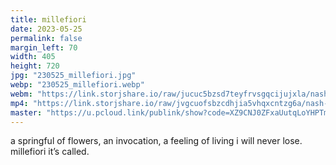 ```yaml
---
title: millefiori
date: 2023-05-25
permalink: false
margin_left: 70
width: 405
height: 720
jpg: "230525_millefiori.jpg"
webp: "230525_millefiori.webp"
webm: "https://link.storjshare.io/raw/jucuc5bzsd7teyfrvsgqcijujxla/nash-video%2F230525_millefiori.webm"
mp4: "https://link.storjshare.io/raw/jvgcuofsbzcdhjia5vhqxcntzg6a/nash-video%2F230525_millefiori.mp4"
master: "https://u.pcloud.link/publink/show?code=XZ9CNJ0ZFxaUutqLoYHPTmwP68MYQVDJqOw7"
---
```

a springful of flowers, an invocation, a feeling of living i will never lose. millefiori it’s called.